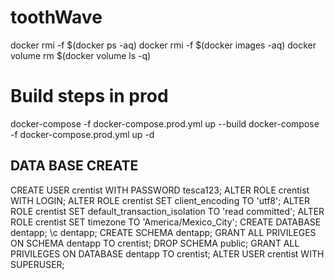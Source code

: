 # toothWave

docker rmi -f $(docker ps -aq)
docker rmi -f $(docker images -aq)
docker volume rm $(docker volume ls -q)

# Build steps in prod

docker-compose -f docker-compose.prod.yml up --build
docker-compose -f docker-compose.prod.yml up -d

## DATA BASE CREATE

CREATE USER crentist WITH PASSWORD tesca123;
ALTER ROLE crentist WITH LOGIN;
ALTER ROLE crentist SET client_encoding TO 'utf8';
ALTER ROLE crentist SET default_transaction_isolation TO 'read committed';
ALTER ROLE crentist SET timezone TO 'America/Mexico_City';
CREATE DATABASE dentapp;
\c dentapp;
CREATE SCHEMA dentapp;
GRANT ALL PRIVILEGES ON SCHEMA dentapp TO crentist;
DROP SCHEMA public;
GRANT ALL PRIVILEGES ON DATABASE dentapp TO crentist;
ALTER USER crentist WITH SUPERUSER;
